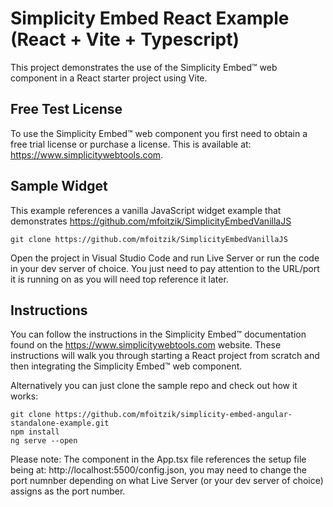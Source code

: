 # Simplicity Embed React Example (React + Vite + Typescript)

This project demonstrates the use of the Simplicity Embed&trade; web component in a React starter project using Vite.

## Free Test License
To use the Simplicity Embed&trade; web component you first need to obtain a free trial license or purchase a license. This is available at: <https://www.simplicitywebtools.com>.

## Sample Widget
This example references a vanilla JavaScript widget example that demonstrates 
<https://github.com/mfoitzik/SimplicityEmbedVanillaJS>
```
git clone https://github.com/mfoitzik/SimplicityEmbedVanillaJS
```
Open the project in Visual Studio Code and run Live Server or run the code in your dev server of choice. You just need to pay attention to the URL/port it is running on as you will need top reference it later.

## Instructions
You can follow the instructions in the Simplicity Embed&trade; documentation found on the <https://www.simplicitywebtools.com> website. These instructions will walk you through starting a React project from scratch and then integrating the Simplicity Embed&trade; web component.

Alternatively you can just clone the sample repo and check out how it works:

```
git clone https://github.com/mfoitzik/simplicity-embed-angular-standalone-example.git
npm install
ng serve --open
```

Please note: The <simplicity-embed> component in the App.tsx file references the setup file being at: http://localhost:5500/config.json, you may need to change the port numnber depending on what Live Server (or your dev server of choice) assigns as the port number.
